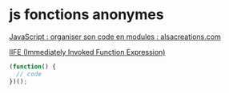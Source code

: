 # js fonctions anonymes

[JavaScript : organiser son code en modules : alsacreations.com](http://www.alsacreations.com/article/lire/565-JavaScript-organiser-son-code-en-modules.html)

[IIFE (Immediately Invoked Function Expression)](https://developer.mozilla.org/fr/docs/Glossaire/IIFE)

```javascript
(function() {
  // code
})();
```
